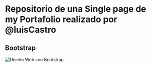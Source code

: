 # Repositorio de una Single page de my Portafolio realizado por @luisCastro

## Bootstrap


![ Diseño Web con Bootstrap]()

